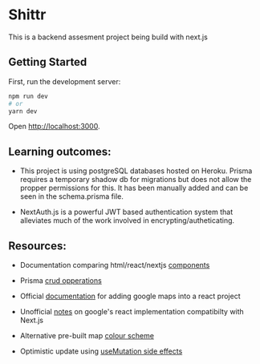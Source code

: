 # Shittr

This is a backend assesment project being build with next.js

## Getting Started

First, run the development server:

```bash
npm run dev
# or
yarn dev
```

Open [http://localhost:3000](http://localhost:3000).



## Learning outcomes:
- This project is using postgreSQL databases hosted on Heroku. Prisma requires a temporary shadow db for migrations but does not allow the propper permissions for this. It has been manually added and can be seen in the schema.prisma file.

- NextAuth.js is a powerful JWT based authentication system that alleviates much of the work involved in encrypting/autheticating.


## Resources:

- Documentation comparing html/react/nextjs [components](https://nextjs.org/blog/forms)

- Prisma [crud opperations](https://www.prisma.io/docs/concepts/components/prisma-client/crud#read)

- Official [documentation](https://developers.google.com/maps/documentation/javascript/react-map) for adding google maps into a react project

- Unofficial [notes](https://medium.com/web-dev-survey-from-kyoto/3-gotchas-of-google-maps-api-when-used-with-next-js-and-eslint-dba627c9657d) on google's react implementation compatibilty with Next.js

- Alternative pre-built map [colour scheme](https://snazzymaps.com/)

- Optimistic update using [useMutation side effects](https://react-query.tanstack.com/guides/mutations)